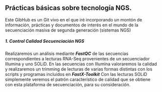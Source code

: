 ## Prácticas básicas sobre tecnología NGS.

Este GibHub es un Git vivo en el que iré incorporando un montón de información, prácticas y documentos de interés en el mundo de la secuenciación masiva de segunda generación (sistemas NGS)

##### *1. Control Calidad Secuenciación NGS*
Realizaremos un análisis mediante ***FastQC*** de las secuencias correspondientes a lecturas RNA-Seq provenientes de un secuenciador Illumina y uno SOLiD. 
En las secuencias con Illumina valoraremos la calidad y realizaremos un trimming de lecturas de varias formas distintas con los scripts y programas incluidos en ***FastX-Toolkit***
Con las lecturas SOLiD simplemente veremos el patrón característico de calidad que se obtiene con esta plataforma de secuenciación, para su consideración.
